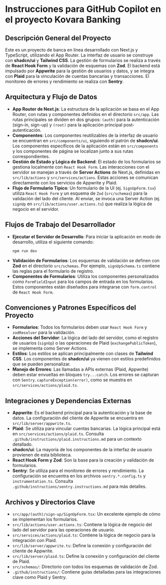 # Instrucciones para GitHub Copilot en el proyecto Kovara Banking

## Descripción General del Proyecto

Este es un proyecto de banca en línea desarrollado con Next.js y TypeScript, utilizando el App Router. La interfaz de usuario se construye con **shadcn/ui** y **Tailwind CSS**. La gestión de formularios se realiza a través de **React Hook Form** y la validación de esquemas con **Zod**. El backend está impulsado por **Appwrite** para la gestión de usuarios y datos, y se integra con **Plaid** para la vinculación de cuentas bancarias y transacciones. El monitoreo de errores y rendimiento se realiza con **Sentry**.

## Arquitectura y Flujo de Datos

- **App Router de Next.js**: La estructura de la aplicación se basa en el App Router, con rutas y componentes definidos en el directorio `src/app`. Las rutas principales se dividen en dos grupos: `(auth)` para la autenticación (sign-in, sign-up) y `(root)` para la aplicación principal post-autenticación.
- **Componentes**: Los componentes reutilizables de la interfaz de usuario se encuentran en `src/components/ui`, siguiendo el patrón de **shadcn/ui**. Los componentes específicos de la aplicación están en `src/components` y los componentes de página se localizan junto a sus rutas correspondientes.
- **Gestión de Estado y Lógica de Backend**: El estado de los formularios se gestiona localmente con `React Hook Form`. Las interacciones con el servidor se manejan a través de **Server Actions** de Next.js, definidas en `src/lib/actions` y `src/services/actions`. Estas acciones se comunican directamente con los servicios de Appwrite y Plaid.
- **Flujo de Formulario Típico**: Un formulario de la UI (ej. `SignUpForm.tsx`) utiliza `React Hook Form` y un esquema de `Zod` (`src/schemas`) para la validación del lado del cliente. Al enviar, se invoca una Server Action (ej. `signUp` en `src/lib/actions/user.actions.ts`) que realiza la lógica de negocio en el servidor.

## Flujos de Trabajo del Desarrollador

- **Ejecutar el Servidor de Desarrollo**: Para iniciar la aplicación en modo de desarrollo, utiliza el siguiente comando:
  ```bash
  npm run dev
  ```
- **Validación de Formularios**: Los esquemas de validación se definen con **Zod** en el directorio `src/schemas`. Por ejemplo, `signUpSchema.ts` contiene las reglas para el formulario de registro.
- **Componentes de Formularios**: Utiliza los componentes personalizados como `FormFieldInput` para los campos de entrada en los formularios. Estos componentes están diseñados para integrarse con `form.control` de `React Hook Form`.

## Convenciones y Patrones Específicos del Proyecto

- **Formularios**: Todos los formularios deben usar `React Hook Form` y `zodResolver` para la validación.
- **Acciones del Servidor**: La lógica del lado del servidor, como el registro de usuarios (`signUp`) o las operaciones de Plaid (`exchangePublicToken`), se implementa como Server Actions.
- **Estilos**: Los estilos se aplican principalmente con clases de **Tailwind CSS**. Los componentes de **shadcn/ui** ya vienen con estilos predefinidos que se pueden personalizar.
- **Manejo de Errores**: Las llamadas a APIs externas (Plaid, Appwrite) deben estar envueltas en bloques `try...catch`. Los errores se capturan con `Sentry.captureException(error)`, como se muestra en `src/services/actions/plaid.ts`.

## Integraciones y Dependencias Externas

- **Appwrite**: Es el backend principal para la autenticación y la base de datos. La configuración del cliente de Appwrite se encuentra en `src/lib/server/appwrite.ts`.
- **Plaid**: Se utiliza para vincular cuentas bancarias. La lógica principal está en `src/services/actions/plaid.ts`. Consulta `.github/instructions/plaid.instructions.md` para un contexto detallado.
- **shadcn/ui**: La mayoría de los componentes de la interfaz de usuario provienen de esta biblioteca.
- **React Hook Form y Zod**: Son la base para la creación y validación de formularios.
- **Sentry**: Se utiliza para el monitoreo de errores y rendimiento. La configuración se encuentra en los archivos `sentry.*.config.ts` y `instrumentation.ts`. Consulta `.github/instructions/sentry.instructions.md` para más detalles.

## Archivos y Directorios Clave

- `src/app/(auth)/sign-up/SignUpForm.tsx`: Un excelente ejemplo de cómo se implementan los formularios.
- `src/lib/actions/user.actions.ts`: Contiene la lógica de negocio del lado del servidor para las operaciones de usuario.
- `src/services/actions/plaid.ts`: Contiene la lógica de negocio para la integración con Plaid.
- `src/lib/server/appwrite.ts`: Define la conexión y configuración del cliente de Appwrite.
- `src/lib/server/plaid.ts`: Define la conexión y configuración del cliente de Plaid.
- `src/schemas/`: Directorio con todos los esquemas de validación de Zod.
- `.github/instructions/`: Contiene guías detalladas para las integraciones clave como Plaid y Sentry.
